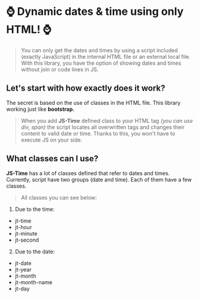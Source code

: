 # ⌚ Dynamic dates & time using only HTML! ⌚

> You can only get the dates and times by using a script included (exactly JavaScript) in the internal HTML file or an external local file. With this library, you have the option of showing dates and times without join or code lines in JS.

## Let's start with how exactly does it work?
The secret is based on the use of classes in the HTML file. This library working just like **bootstrap.**
> When you add **JS-Time** defined class to your HTML tag *(you can use div, span)* the script locates all overwritten tags and changes their content to valid date or time. Thanks to this, you won't have to execute JS on your side.

## What classes can I use?
**JS-Time** has a lot of classes defined that refer to dates and times. Currently, script have two groups (date and time). Each of them have a few classes.
> All classes you can see below:
1. Due to the time:
  - jt-time
  - jt-hour
  - jt-minute
  - jt-second
2. Due to the date:
  - jt-date
  - jt-year
  - jt-month
  - jt-month-name
  - jt-day
